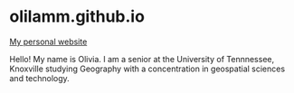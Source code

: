 # olilamm.github.io
[My personal website](https://olilamm.github.io/)


Hello! My name is Olivia. I am a senior at the University of Tennnessee, Knoxville studying Geography with a concentration in geospatial sciences and technology. 

